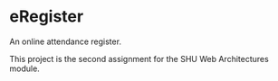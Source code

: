 eRegister
=========

An online attendance register.

This project is the second assignment for the SHU Web Architectures module.

 
